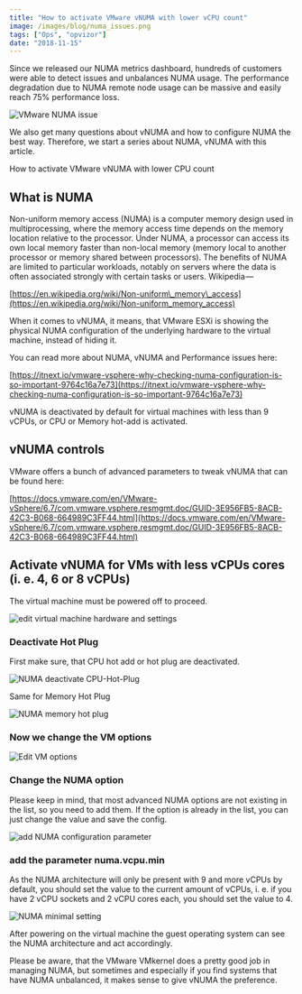 ```yaml
---
title: "How to activate VMware vNUMA with lower vCPU count"
image: /images/blog/numa_issues.png
tags: ["Ops", "opvizor"]
date: "2018-11-15"
---
```


Since we released our NUMA metrics dashboard, hundreds of customers were able to detect issues and unbalances NUMA usage. The performance degradation due to NUMA remote node usage can be massive and easily reach 75% performance loss.

![VMware NUMA issue](/images/blog/numa_issues.png)

We also get many questions about vNUMA and how to configure NUMA the best way. Therefore, we start a series about NUMA, vNUMA with this article. 

How to activate VMware vNUMA with lower CPU count

## What is NUMA

Non-uniform memory access (NUMA) is a computer memory design used in multiprocessing, where the memory access time depends on the memory location relative to the processor. Under NUMA, a processor can access its own local memory faster than non-local memory (memory local to another processor or memory shared between processors). The benefits of NUMA are limited to particular workloads, notably on servers where the data is often associated strongly with certain tasks or users. Wikipedia — 

[https://en.wikipedia.org/wiki/Non-uniform\_memory\_access](https://en.wikipedia.org/wiki/Non-uniform_memory_access)

When it comes to vNUMA, it means, that VMware ESXi is showing the physical NUMA configuration of the underlying hardware to the virtual machine, instead of hiding it. 

You can read more about NUMA, vNUMA and Performance issues here: 

[https://itnext.io/vmware-vsphere-why-checking-numa-configuration-is-so-important-9764c16a7e73](https://itnext.io/vmware-vsphere-why-checking-numa-configuration-is-so-important-9764c16a7e73)

vNUMA is deactivated by default for virtual machines with less than 9 vCPUs, or CPU or Memory hot-add is activated.

## vNUMA controls

VMware offers a bunch of advanced parameters to tweak vNUMA that can be found here:

[https://docs.vmware.com/en/VMware-vSphere/6.7/com.vmware.vsphere.resmgmt.doc/GUID-3E956FB5-8ACB-42C3-B068-664989C3FF44.html](https://docs.vmware.com/en/VMware-vSphere/6.7/com.vmware.vsphere.resmgmt.doc/GUID-3E956FB5-8ACB-42C3-B068-664989C3FF44.html)

## Activate vNUMA for VMs with less vCPUs cores (i. e. 4, 6 or 8 vCPUs)

The virtual machine must be powered off to proceed.

![edit virtual machine hardware and settings](/images/blog/editsettings.png)

### Deactivate Hot Plug

First make sure, that CPU hot add or hot plug are deactivated.

![NUMA deactivate CPU-Hot-Plug](/images/blog/cpu-hot-add.png)

Same for Memory Hot Plug

![NUMA memory hot plug](/images/blog/mem-hot-add.png)

### Now we change the VM options

![Edit VM options](/images/blog/advoptions.png)

### Change the NUMA option

Please keep in mind, that most advanced NUMA options are not existing in the list, so you need to add them. If the option is already in the list, you can just change the value and save the config.

![add NUMA configuration parameter](/images/blog/addconfig.png)

### add the parameter numa.vcpu.min 

As the NUMA architecture will only be present with 9 and more vCPUs by default, you should set the value to the current amount of vCPUs, i. e. if you have 2 vCPU sockets and 2 vCPU cores each, you should set the value to 4.

![NUMA minimal setting](/images/blog/vnumamin.png)

After powering on the virtual machine the guest operating system can see the NUMA architecture and act accordingly.

Please be aware, that the VMware VMkernel does a pretty good job in managing NUMA, but sometimes and especially if you find systems that have NUMA unbalanced, it makes sense to give vNUMA the preference.

